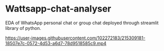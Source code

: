 # Wattsapp-chat-analyser
EDA of WhatsApp personal chat or group chat deployed through streamlit library of python. 




https://user-images.githubusercontent.com/102272183/215309181-18507e7c-0572-4d53-a6d7-78d9518585c9.mp4

